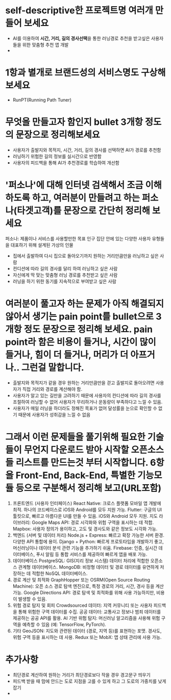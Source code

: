 # self-descriptive한 프로젝트명 여러개 만들어 보세요
* AI를 이용하여 **시간, 거리, 길의 경사선택**을 통한 러닝경로 추천을 받고싶은 사용자들을 위한 맞춤형 추천 앱 개발 
* 
# 1항과 별개로 브랜드성의 서비스명도 구상해 보세요
* RunPT(Running Path Tuner)

# 무엇을 만들고자 함인지 bullet 3개항 정도의 문장으로 정리해보세요
* 사용자가 출발지와 목적지, 시간, 거리, 길의 경사를 선택하면 AI가 경로를 추천함
* 러닝하기 위험한 길의 정보를 실시간으로 반영함
* 사용자의 피드백을 통해 AI가 추천경로를 학습하여 개선함 

# '퍼소나'에 대해 인터넷 검색해서 조금 이해하도록 하고, 여러분이 만들려고 하는 퍼소나(타겟고객)를 문장으로 간단히 정리해 보세요
퍼소나: 제품이나 서비스를 사용할만한 목표 인구 집단 안에 있는 다양한 사용자 유형들을 대표하기 위해 설계된 가상의 인물
* 집에서 출발하여 다시 집으로 돌아오기까지 원하는 거리만큼만을 러닝하고 싶은 사람
* 컨디션에 따라 길의 경사를 달리 하여 러닝하고 싶은 사람
* 자신에게 딱 맞는 맞춤형 러닝 경로를 추천받고 싶은 사람
* 러닝을 하기 위한 동기를 지속적으로 부여받고 싶은 사람 

# 여러분이 풀고자 하는 문제가 아직 해결되지 않아서 생기는 pain point를 bullet으로 3개항 정도 문장으로 정리해 보세요. pain point라 함은 비용이 들거나, 시간이 많이 들거나, 힘이 더 들거나, 머리가 더 아프거나.. 그런걸 말합니다.
* 출발지와 목적지가 같을 경우 원하는 거리만큼만을 걷고 출발지로 돌아오려면 사용자가 직접 거리와 경로를 계산해야 함.
* 사용자가 알고 있는 길만을 고려하기 때문에 사용자의 컨디션에 따라 길의 경사를 조절하여 러닝할 수 없어 사용자가 무리하거나 운동량이 부족하다고 느낄 수 있음.
* 사용자가 매일 러닝을 하더라도 정해진 목표가 없어 달성률을 눈으로 확인할 수 없기 때문에 사용자가 성취감을 느낄 수 없음

# 그래서 이런 문제들을 풀기위해 필요한 기술들이 무언지 다운로드 받아 시작할 오픈소스들 리스트를 만드는것 부터 시작합니다. 6항을  Front-End, Back-End, 특별한 기능모듈  등으로 구분해서 정리해 보고(URL포함)
1. 프론트엔드 (사용자 인터페이스)
React Native: 크로스 플랫폼 모바일 앱 개발에 최적. 하나의 코드베이스로 iOS와 Android를 모두 지원 가능.
Flutter: 구글의 UI 툴킷으로, 빠르고 아름다운 UI를 만들 수 있음. iOS와 Android 모두 지원.
지도 라이브러리:
Google Maps API: 경로 시각화와 위험 구역을 표시하는 데 적합.
Mapbox: 사용자 정의가 용이하고, 고도 및 경사도와 같은 정보도 시각화 가능.
2. 백엔드 (서버 및 데이터 처리)
Node.js + Express: 빠르고 확장 가능한 서버 환경. 다양한 API 통합에 용이.
Django + Python: 빠르게 프로토타입을 개발하기 좋고, 머신러닝이나 데이터 분석 관련 기능을 추가하기 쉬움.
Firebase: 인증, 실시간 데이터베이스, 푸시 알림 등 통합 서비스를 제공하여 빠르게 앱을 배포 가능.
3. 데이터베이스
PostgreSQL: GIS(지리 정보 시스템) 데이터 처리에 적합한 오픈소스 관계형 데이터베이스.
MongoDB: 비정형 데이터 및 경로 데이터를 유연하게 저장하는 데 적합한 NoSQL 데이터베이스.
4. 경로 계산 및 최적화
GraphHopper 또는 OSRM(Open Source Routing Machine): 오픈 소스 경로 탐색 엔진으로, 특정 경로의 거리, 시간, 경사 등을 계산 가능.
Google Directions API: 경로 탐색 및 최적화를 위해 사용 가능하지만, 비용이 발생할 수 있음.
5. 위험 경로 탐지 및 회피
Crowdsourced 데이터: 지역 커뮤니티 또는 사용자 피드백을 통해 위험한 구역 데이터를 수집.
공공 데이터: 교통사고 정보나 범죄 데이터를 제공하는 공공 API를 활용.
AI 기반 위험 탐지: 머신러닝 알고리즘을 사용해 위험 구역을 예측할 수 있음 (예: TensorFlow, PyTorch).
6. 기타
GeoJSON: 지도와 관련된 데이터 (경로, 지역 등)를 표현하는 포맷. 경사도, 위험 구역 등을 표시하는 데 사용.
Redux 또는 MobX: 앱 상태 관리에 사용 가능.

# 추가사항
* 최단경로 계산하여 원하는 거리가 최단경로보다 작을 경우 경고문구 띄우기
* 피드백 받을 때 맘에 안드는 도로 지점을 고를 수 있게 하고 그 도로의 가중치를 낮게 잡기
* 
